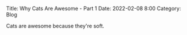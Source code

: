 Title: Why Cats Are Awesome - Part 1
Date: 2022-02-08 8:00
Category: Blog

Cats are awesome because they're soft.
